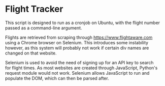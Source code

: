 # Flight Tracker

This script is designed to run as a cronjob on Ubuntu, with the
flight number  passed as a command-line argument.

Flights are retrieved from scraping through https://www.flightaware.com 
using a Chrome browser on Selenium. This introduces some instability 
however, as this system will probably not work if certain div names are 
changed on that website.

Selenium is used to avoid the need of signing up for an API key to search
for flight times. As most websites are created through JavaScript,
Python's request module would not work. Selenium allows JavaScript to run and
populate the DOM, which can then be parsed after.
